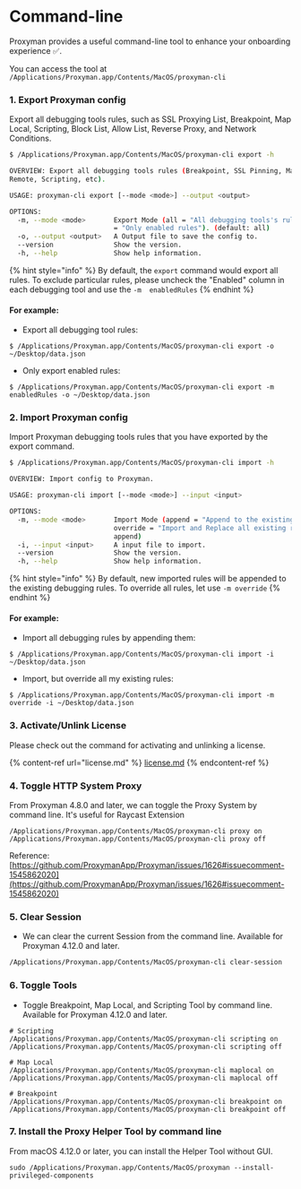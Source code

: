 # Command-line

Proxyman provides a useful command-line tool to enhance your onboarding experience ✅.

You can access the tool at `/Applications/Proxyman.app/Contents/MacOS/proxyman-cli`

### 1. Export Proxyman config

Export all debugging tools rules, such as SSL Proxying List, Breakpoint, Map Local, Scripting, Block List, Allow List, Reverse Proxy, and Network Conditions.

```bash
$ /Applications/Proxyman.app/Contents/MacOS/proxyman-cli export -h

OVERVIEW: Export all debugging tools rules (Breakpoint, SSL Pinning, Map Local, Map
Remote, Scripting, etc).

USAGE: proxyman-cli export [--mode <mode>] --output <output>

OPTIONS:
  -m, --mode <mode>       Export Mode (all = "All debugging tools's rules", enabledRules
                          = "Only enabled rules"). (default: all)
  -o, --output <output>   A Output file to save the config to.
  --version               Show the version.
  -h, --help              Show help information.
```

{% hint style="info" %}
By default, the `export` command would export all rules. To exclude particular rules, please uncheck the "Enabled" column in each debugging tool and use the `-m  enabledRules`
{% endhint %}

#### For example:

* Export all debugging tool rules:

`$ /Applications/Proxyman.app/Contents/MacOS/proxyman-cli export -o ~/Desktop/data.json`

* Only export enabled rules:

`$ /Applications/Proxyman.app/Contents/MacOS/proxyman-cli export -m enabledRules -o ~/Desktop/data.json`

### 2. Import Proxyman config

Import Proxyman debugging tools rules that you have exported by the export command.

```bash
$ /Applications/Proxyman.app/Contents/MacOS/proxyman-cli import -h

OVERVIEW: Import config to Proxyman.

USAGE: proxyman-cli import [--mode <mode>] --input <input>

OPTIONS:
  -m, --mode <mode>       Import Mode (append = "Append to the existing rules"),
                          override = "Import and Replace all existing rules". (default:
                          append)
  -i, --input <input>     A input file to import.
  --version               Show the version.
  -h, --help              Show help information.
```

{% hint style="info" %}
By default, new imported rules will be appended to the existing debugging rules. To override all rules, let use `-m override`
{% endhint %}

#### For example:

* Import all debugging rules by appending them:

`$ /Applications/Proxyman.app/Contents/MacOS/proxyman-cli import -i ~/Desktop/data.json`

* Import, but override all my existing rules:

`$ /Applications/Proxyman.app/Contents/MacOS/proxyman-cli import -m override -i ~/Desktop/data.json`

### 3. Activate/Unlink License

Please check out the command for activating and unlinking a license.

{% content-ref url="license.md" %}
[license.md](license.md)
{% endcontent-ref %}

### 4. Toggle HTTP System Proxy

From Proxyman 4.8.0 and later, we can toggle the Proxy System by command line. It's useful for Raycast Extension

```
/Applications/Proxyman.app/Contents/MacOS/proxyman-cli proxy on
/Applications/Proxyman.app/Contents/MacOS/proxyman-cli proxy off
```

Reference: [https://github.com/ProxymanApp/Proxyman/issues/1626#issuecomment-1545862020](https://github.com/ProxymanApp/Proxyman/issues/1626#issuecomment-1545862020)

### 5. Clear Session

* We can clear the current Session from the command line. Available for Proxyman 4.12.0 and later.

```bash
/Applications/Proxyman.app/Contents/MacOS/proxyman-cli clear-session
```

### 6. Toggle Tools

* Toggle Breakpoint, Map Local, and Scripting Tool by command line. Available for Proxyman 4.12.0 and later.

```
# Scripting
/Applications/Proxyman.app/Contents/MacOS/proxyman-cli scripting on
/Applications/Proxyman.app/Contents/MacOS/proxyman-cli scripting off

# Map Local
/Applications/Proxyman.app/Contents/MacOS/proxyman-cli maplocal on
/Applications/Proxyman.app/Contents/MacOS/proxyman-cli maplocal off

# Breakpoint
/Applications/Proxyman.app/Contents/MacOS/proxyman-cli breakpoint on
/Applications/Proxyman.app/Contents/MacOS/proxyman-cli breakpoint off
```

### 7. Install the Proxy Helper Tool by command line

From macOS 4.12.0 or later, you can install the Helper Tool without GUI.

```
sudo /Applications/Proxyman.app/Contents/MacOS/proxyman --install-privileged-components
```
